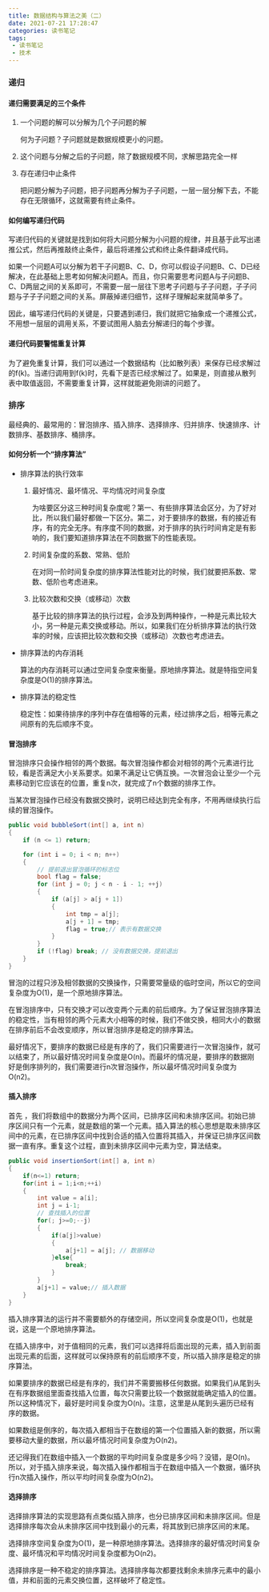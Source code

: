```yaml
---
title: 数据结构与算法之美（二）
date: 2021-07-21 17:28:47
categories: 读书笔记
tags:
 - 读书笔记
 - 技术
---
```


### 递归

#### 递归需要满足的三个条件

1. 一个问题的解可以分解为几个子问题的解

    何为子问题？子问题就是数据规模更小的问题。

2. 这个问题与分解之后的子问题，除了数据规模不同，求解思路完全一样
3. 存在递归中止条件

    把问题分解为子问题，把子问题再分解为子子问题，一层一层分解下去，不能存在无限循环，这就需要有终止条件。
<!--more-->

#### 如何编写递归代码

写递归代码的关键就是找到如何将大问题分解为小问题的规律，并且基于此写出递推公式，然后再推敲终止条件，最后将递推公式和终止条件翻译成代码。

如果一个问题A可以分解为若干子问题B、C、D，你可以假设子问题B、C、D已经解决，在此基础上思考如何解决问题A。而且，你只需要思考问题A与子问题B、C、D两层之间的关系即可，不需要一层一层往下思考子问题与子子问题，子子问题与子子子问题之间的关系。屏蔽掉递归细节，这样子理解起来就简单多了。

因此，编写递归代码的关键是，只要遇到递归，我们就把它抽象成一个递推公式，不用想一层层的调用关系，不要试图用人脑去分解递归的每个步骤。

#### 递归代码要警惕重复计算

为了避免重复计算，我们可以通过一个数据结构（比如散列表）来保存已经求解过的f(k)。当递归调用到f(k)时，先看下是否已经求解过了。如果是，则直接从散列表中取值返回，不需要重复计算，这样就能避免刚讲的问题了。

### 排序

最经典的、最常用的：冒泡排序、插入排序、选择排序、归并排序、快速排序、计数排序、基数排序、桶排序。

#### 如何分析一个“排序算法”

* 排序算法的执行效率

    1. 最好情况、最坏情况、平均情况时间复杂度

        为啥要区分这三种时间复杂度呢？第一、有些排序算法会区分，为了好对比，所以我们最好都做一下区分。第二，对于要排序的数据，有的接近有序，有的完全无序。有序度不同的数据，对于排序的执行时间肯定是有影响的，我们要知道排序算法在不同数据下的性能表现。

    2. 时间复杂度的系数、常熟、低阶

        在对同一阶时间复杂度的排序算法性能对比的时候，我们就要把系数、常数、低阶也考虑进来。

    3. 比较次数和交换（或移动）次数

        基于比较的排序算法的执行过程，会涉及到两种操作，一种是元素比较大小，另一种是元素交换或移动。所以，如果我们在分析排序算法的执行效率的时候，应该把比较次数和交换（或移动）次数也考虑进去。

* 排序算法的内存消耗

    算法的内存消耗可以通过空间复杂度来衡量。原地排序算法。就是特指空间复杂度是O(1)的排序算法。

* 排序算法的稳定性

    稳定性：如果待排序的序列中存在值相等的元素，经过排序之后，相等元素之间原有的先后顺序不变。

#### 冒泡排序

冒泡排序只会操作相邻的两个数据。每次冒泡操作都会对相邻的两个元素进行比较，看是否满足大小关系要求。如果不满足让它俩互换。一次冒泡会让至少一个元素移动到它应该在的位置，重复n次，就完成了n个数据的排序工作。

当某次冒泡操作已经没有数据交换时，说明已经达到完全有序，不用再继续执行后续的冒泡操作。

```cs
public void bubbleSort(int[] a, int n)
{
    if (n <= 1) return;

    for (int i = 0; i < n; n++)
    {
        // 提前退出冒泡循环的标志位
        bool flag = false;
        for (int j = 0; j < n - i - 1; ++j)
        {
            if (a[j] > a[j + 1])
            {
                int tmp = a[j];
                a[j + 1] = tmp;
                flag = true;// 表示有数据交换
            }
        }
        if (!flag) break; // 没有数据交换，提前退出
    }
}
```

冒泡的过程只涉及相邻数据的交换操作，只需要常量级的临时空间，所以它的空间复杂度为O(1)，是一个原地排序算法。

在冒泡排序中，只有交换才可以改变两个元素的前后顺序。为了保证冒泡排序算法的稳定性，当有相邻的两个元素大小相等的时候，我们不做交换，相同大小的数据在排序前后不会改变顺序，所以冒泡排序是稳定的排序算法。

最好情况下，要排序的数据已经是有序的了，我们只需要进行一次冒泡操作，就可以结束了，所以最好情况时间复杂度是O(n)。而最坏的情况是，要排序的数据刚好是倒序排列的，我们需要进行n次冒泡操作，所以最坏情况时间复杂度为O(n2)。

#### 插入排序

首先 ，我们将数组中的数据分为两个区间，已排序区间和未排序区间。初始已排序区间只有一个元素，就是数组的第一个元素。插入算法的核心思想是取未排序区间中的元素，在已排序区间中找到合适的插入位置将其插入，并保证已排序区间数据一直有序。重复这个过程，直到未排序区间中元素为空，算法结束。

```cs
public void insertionSort(int[] a, int n)
{
    if(n<=1) return;
    for(int i = 1;i<n;++i)
    {
        int value = a[i];
        int j = i-1;
        // 查找插入的位置
        for(; j>=0;--j)
        {
            if(a[j]>value)
            {
                a[j+1] = a[j]; // 数据移动
            }else{
                break;
            }
        }
        a[j+1] = value;// 插入数据
    }
}
```

插入排序算法的运行并不需要额外的存储空间，所以空间复杂度是O(1)，也就是说，这是一个原地排序算法。

在插入排序中，对于值相同的元素，我们可以选择将后面出现的元素，插入到前面出现元素的后面，这样就可以保持原有的前后顺序不变，所以插入排序是稳定的排序算法。

如果要排序的数据已经是有序的，我们并不需要搬移任何数据。如果我们从尾到头在有序数据组里面查找插入位置，每次只需要比较一个数据就能确定插入的位置。所以这种情况下，最好是时间复杂度为O(n)。注意，这里是从尾到头遍历已经有序的数据。

如果数组是倒序的，每次插入都相当于在数组的第一个位置插入新的数据，所以需要移动大量的数据，所以最坏情况时间复杂度为O(n2)。

还记得我们在数组中插入一个数据的平均时间复杂度是多少吗？没错，是O(n)。所以，对于插入排序来说，每次插入操作都相当于在数组中插入一个数据，循环执行n次插入操作，所以平均时间复杂度为O(n2)。

#### 选择排序

选择排序算法的实现思路有点类似插入排序，也分已排序区间和未排序区间。但是选择排序每次会从未排序区间中找到最小的元素，将其放到已排序区间的末尾。

选择排序空间复杂度为O(1)，是一种原地排序算法。选择排序的最好情况时间复杂度、最坏情况和平均情况时间复杂度都为O(n2)。

选择排序是一种不稳定的排序算法。选择排序每次都要找剩余未排序元素中的最小值，并和前面的元素交换位置，这样破坏了稳定性。

